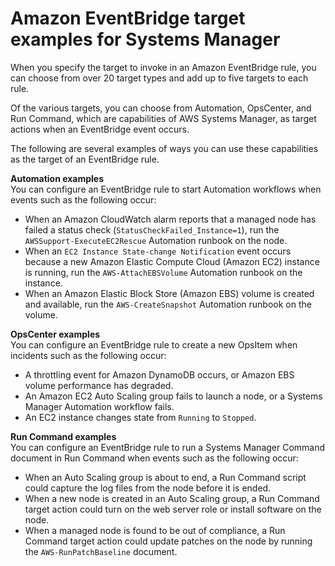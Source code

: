 # Amazon EventBridge target examples for Systems Manager<a name="monitoring-systems-manager-targets"></a>

When you specify the target to invoke in an Amazon EventBridge rule, you can choose from over 20 target types and add up to five targets to each rule\.

Of the various targets, you can choose from Automation, OpsCenter, and Run Command, which are capabilities of AWS Systems Manager, as target actions when an EventBridge event occurs\.

The following are several examples of ways you can use these capabilities as the target of an EventBridge rule\.

**Automation examples**  
You can configure an EventBridge rule to start Automation workflows when events such as the following occur:
+ When an Amazon CloudWatch alarm reports that a managed node has failed a status check \(`StatusCheckFailed_Instance=1`\), run the `AWSSupport-ExecuteEC2Rescue` Automation runbook on the node\.
+ When an `EC2 Instance State-change Notification` event occurs because a new Amazon Elastic Compute Cloud \(Amazon EC2\) instance is running, run the `AWS-AttachEBSVolume` Automation runbook on the instance\.
+ When an Amazon Elastic Block Store \(Amazon EBS\) volume is created and available, run the `AWS-CreateSnapshot` Automation runbook on the volume\.

**OpsCenter examples**  
You can configure an EventBridge rule to create a new OpsItem when incidents such as the following occur:
+ A throttling event for Amazon DynamoDB occurs, or Amazon EBS volume performance has degraded\.
+ An Amazon EC2 Auto Scaling group fails to launch a node, or a Systems Manager Automation workflow fails\.
+ An EC2 instance changes state from `Running` to `Stopped`\.

**Run Command examples**  
You can configure an EventBridge rule to run a Systems Manager Command document in Run Command when events such as the following occur:
+ When an Auto Scaling group is about to end, a Run Command script could capture the log files from the node before it is ended\.
+ When a new node is created in an Auto Scaling group, a Run Command target action could turn on the web server role or install software on the node\.
+ When a managed node is found to be out of compliance, a Run Command target action could update patches on the node by running the `AWS-RunPatchBaseline` document\.